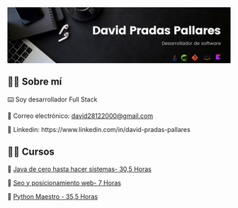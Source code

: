 <!--<div align=center>
    <h1>Hola, soy David 👋</h1>
</div>-->

<img align=center  src="https://raw.githubusercontent.com/davidpradaspallares/davidpradaspallares/main/Black%20Minimal%20Motivation%20Quote%20LinkedIn%20Banner.png">

<div align=start>
    <h2>🧑‍💻 Sobre mí</h2>
    <p>⌨️ Soy desarrollador Full Stack</p>
    <p>📮 Correo electrónico: <a href="mailto:david28122000@gmail.com">david28122000@gmail.com</a></p>
    <p>💼 Linkedin: <a href="www.linkedin.com/in/davidpradaspallares"></a>https://www.linkedin.com/in/david-pradas-pallares</p>
</div>
<div align=start>
    <h2>🧑‍🎓 Cursos</h2>
    <p>📒 <a href="https://www.udemy.com/course/aprender-a-programar-con-java-de-cero-hasta-avanzado/?couponCode=LEADERSALE24B">Java de cero hasta hacer sistemas- 30,5 Horas</a></p>
    <p>📒 <a href="https://www.udemy.com/course/curso-de-seo-online-y-posicionamiento-web-en-google/?couponCode=ST20MT50724">Seo y posicionamiento web- 7 Horas</a></p>
    <p>📒 <a href="https://www.udemy.com/course/python-3-al-completo-desde-cero/?couponCode=LEADERSALE24B">Python Maestro - 35,5 Horas</a></p>
</div>

<!--
**davidpradaspallares/davidpradaspallares** is a ✨ _special_ ✨ repository because its `README.md` (this file) appears on your GitHub profile.

Here are some ideas to get you started:

- 🔭 I’m currently working on ...
- 🌱 I’m currently learning ...
- 👯 I’m looking to collaborate on ...
- 🤔 I’m looking for help with ...
- 💬 Ask me about ...
- 📫 How to reach me: ...
- 😄 Pronouns: ...
- ⚡ Fun fact: ...
-->
